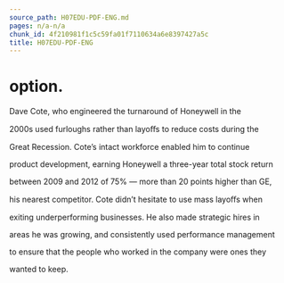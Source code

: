 ```yaml
---
source_path: H07EDU-PDF-ENG.md
pages: n/a-n/a
chunk_id: 4f210981f1c5c59fa01f7110634a6e8397427a5c
title: H07EDU-PDF-ENG
---
```

# option.

Dave Cote, who engineered the turnaround of Honeywell in the

2000s used furloughs rather than layoﬀs to reduce costs during the

Great Recession. Cote’s intact workforce enabled him to continue

product development, earning Honeywell a three-year total stock return

between 2009 and 2012 of 75% — more than 20 points higher than GE,

his nearest competitor. Cote didn’t hesitate to use mass layoﬀs when

exiting underperforming businesses. He also made strategic hires in

areas he was growing, and consistently used performance management

to ensure that the people who worked in the company were ones they

wanted to keep.
